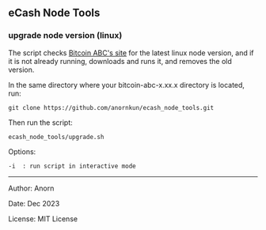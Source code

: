 ## eCash Node Tools 



### upgrade node version (linux)

The script checks [Bitcoin ABC's site](https://download.bitcoinabc.org/latest/linux/) for the latest linux node version, and if it is not already running, downloads and runs it, and removes the old version.

In the same directory where your bitcoin-abc-x.xx.x directory is located, run:

    git clone https://github.com/anornkun/ecash_node_tools.git

Then run the script:

    ecash_node_tools/upgrade.sh


Options:

    -i  : run script in interactive mode




---
Author: Anorn 

Date: Dec 2023

License: MIT License
